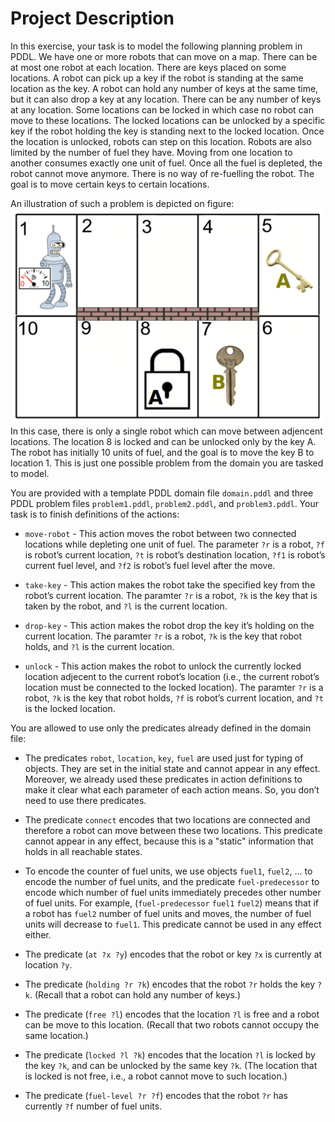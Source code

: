 # Project Description
In this exercise, your task is to model the following planning problem in PDDL. We have one or more robots that can move on a map. There can be at most one robot at each location. There are keys placed on some locations. A robot can pick up a key if the robot is standing at the same location as the key. A robot can hold any number of keys at the same time, but it can also drop a key at any location. There can be any number of keys at any location. Some locations can be locked in which case no robot can move to these locations. The locked locations can be unlocked by a specific key if the robot holding the key is standing next to the locked location. Once the location is unlocked, robots can step on this location. Robots are also limited by the number of fuel they have. Moving from one location to another consumes exactly one unit of fuel. Once all the fuel is depleted, the robot cannot move anymore. There is no way of re-fuelling the robot. The goal is to move certain keys to certain locations.

An illustration of such a problem is depicted on figure:![alt text](image.png) 
In this case, there is only a single robot which can move between adjencent locations. The location 8 is locked and can be unlocked only by the key A. The robot has initially 10 units of fuel, and the goal is to move the key B to location 1. This is just one possible problem from the domain you are tasked to model.

You are provided with a template PDDL domain file `domain.pddl` and three PDDL problem files `problem1.pddl`, `problem2.pddl`, and `problem3.pddl`. Your task is to finish definitions of the actions:

- `move-robot` - This action moves the robot between two connected locations while depleting one unit of fuel. The parameter `?r` is a robot, `?f` is robot’s current location, `?t` is robot’s destination location, `?f1` is robot’s current fuel level, and `?f2` is robot’s fuel level after the move.

- `take-key` - This action makes the robot take the specified key from the robot’s current location. The paramter `?r` is a robot, `?k` is the key that is taken by the robot, and `?l` is the current location.

- `drop-key` - This action makes the robot drop the key it’s holding on the current location. The paramter `?r` is a robot, `?k` is the key that robot holds, and `?l` is the
current location.

- `unlock` - This action makes the robot to unlock the currently locked location adjecent to the current robot’s location (i.e., the current robot’s location must be connected to the locked location). The paramter `?r` is a robot, `?k` is the key that robot holds, `?f` is robot’s current location, and `?t` is the locked location.

You are allowed to use only the predicates already defined in the domain file:

- The predicates `robot`, `location`, `key`, `fuel` are used just for typing of objects. They are set in the initial state and cannot appear in any effect. Moreover, we already used these predicates in action definitions to make it clear what each parameter of each action means. So, you don’t need to use there predicates.

- The predicate `connect` encodes that two locations are connected and therefore a robot can move between these two locations. This predicate cannot appear in any effect, because this is a "static" information that holds in all reachable states.

- To encode the counter of fuel units, we use objects `fuel1`, `fuel2`, ... to encode the number of fuel units, and the predicate `fuel-predecessor` to encode which number of fuel units immediately precedes other number of fuel units. For example, (`fuel-predecessor` `fuel1` `fuel2`) means that if a robot has `fuel2` number of fuel units and moves, the number of fuel units will decrease to `fuel1`. This predicate cannot be used in any effect either.

- The predicate (`at ?x ?y`) encodes that the robot or key `?x` is currently at location
`?y`.

- The predicate (`holding ?r ?k`) encodes that the robot `?r` holds the key `?k`. (Recall that a robot can hold any number of keys.)

- The predicate (`free ?l`) encodes that the location `?l` is free and a robot can be move to this location. (Recall that two robots cannot occupy the same location.)

- The predicate (`locked ?l ?k`) encodes that the location `?l` is locked by the key `?k`, and can be unlocked by the same key `?k`. (The location that is locked is not free, i.e., a robot cannot move to such location.)

- The predicate (`fuel-level ?r ?f`) encodes that the robot `?r` has currently `?f` number of fuel units.